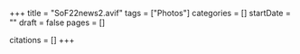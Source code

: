 +++
title = "SoF22news2.avif"
tags = ["Photos"]
categories = []
startDate = ""
draft = false
pages = []

citations = []
+++
